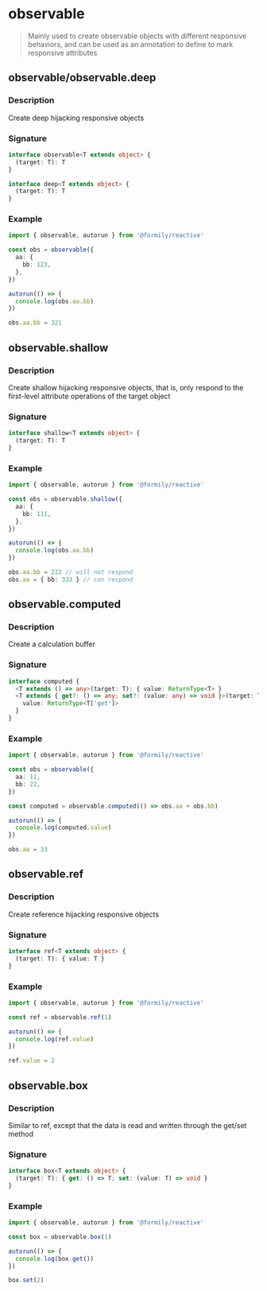 # observable

> Mainly used to create observable objects with different responsive behaviors, and can be used as an annotation to define to mark responsive attributes

## observable/observable.deep

### Description

Create deep hijacking responsive objects

### Signature

```ts
interface observable<T extends object> {
  (target: T): T
}

interface deep<T extends object> {
  (target: T): T
}
```

### Example

```ts
import { observable, autorun } from '@formily/reactive'

const obs = observable({
  aa: {
    bb: 123,
  },
})

autorun(() => {
  console.log(obs.aa.bb)
})

obs.aa.bb = 321
```

## observable.shallow

### Description

Create shallow hijacking responsive objects, that is, only respond to the first-level attribute operations of the target object

### Signature

```ts
interface shallow<T extends object> {
  (target: T): T
}
```

### Example

```ts
import { observable, autorun } from '@formily/reactive'

const obs = observable.shallow({
  aa: {
    bb: 111,
  },
})

autorun(() => {
  console.log(obs.aa.bb)
})

obs.aa.bb = 222 // will not respond
obs.aa = { bb: 333 } // can respond
```

## observable.computed

### Description

Create a calculation buffer

### Signature

```ts
interface computed {
  <T extends () => any>(target: T): { value: ReturnType<T> }
  <T extends { get?: () => any; set?: (value: any) => void }>(target: T): {
    value: ReturnType<T['get']>
  }
}
```

### Example

```ts
import { observable, autorun } from '@formily/reactive'

const obs = observable({
  aa: 11,
  bb: 22,
})

const computed = observable.computed(() => obs.aa + obs.bb)

autorun(() => {
  console.log(computed.value)
})

obs.aa = 33
```

## observable.ref

### Description

Create reference hijacking responsive objects

### Signature

```ts
interface ref<T extends object> {
  (target: T): { value: T }
}
```

### Example

```ts
import { observable, autorun } from '@formily/reactive'

const ref = observable.ref(1)

autorun(() => {
  console.log(ref.value)
})

ref.value = 2
```

## observable.box

### Description

Similar to ref, except that the data is read and written through the get/set method

### Signature

```ts
interface box<T extends object> {
  (target: T): { get: () => T; set: (value: T) => void }
}
```

### Example

```ts
import { observable, autorun } from '@formily/reactive'

const box = observable.box(1)

autorun(() => {
  console.log(box.get())
})

box.set(2)
```
